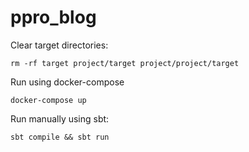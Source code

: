# ppro_blog

Clear target directories:
```
rm -rf target project/target project/project/target
```

Run using docker-compose
```
docker-compose up
```

Run manually using sbt:
```
sbt compile && sbt run
```
